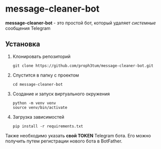 # message-cleaner-bot

**message-cleaner-bot** - это простой бот, который удаляет _системные_ сообщения Telegram

## Установка
1. Клонировать репозиторий
   ```git
   git clone https://github.com/proph3tum/message-cleaner-bot.git
   ```
2. Спустится в папку с проектом
   ```
   cd message-cleaner-bot
   ```
3. Создание и запуск виртуального окружения
   ```
   python -m venv venv
   source venv/bin/activate
   ```
4. Загрузка зависимостей
   ```
   pip install -r requirements.txt
   ```
   
Также необходимо указать **свой TOKEN** Telegram бота. Его можно получить путем регистрации нового бота в BotFather.

